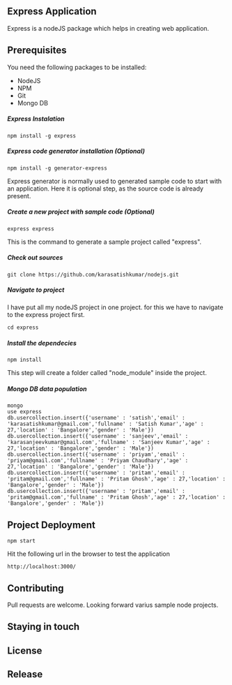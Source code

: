 ## Express Application
Express is a nodeJS package which helps in creating web application.

## Prerequisites
You need the following packages to be installed:
* NodeJS
* NPM
* Git
* Mongo DB

##### Express Instalation

    npm install -g express
    
##### Express code generator installation (Optional)

    npm install -g generator-express

Express generator is normally used to generated sample code to start with an application. Here it is optional step, as the source code is already present.
    
##### Create a new project with sample code (Optional)
    
    express express

This is the command to generate a sample project called "express".

##### Check out sources

	git clone https://github.com/karasatishkumar/nodejs.git
    
##### Navigate to project

I have put all my nodeJS project in one project. for this we have to navigate to the express project first.

    cd express

##### Install the dependecies
    
    npm install

This step will create a folder called "node_module" inside the project.
    
##### Mongo DB data population

    mongo
    use express
    db.usercollection.insert({'username' : 'satish','email' : 'karasatishkumar@gmail.com','fullname' : 'Satish Kumar','age' : 27,'location' : 'Bangalore','gender' : 'Male'})
    db.usercollection.insert({'username' : 'sanjeev','email' : 'karasanjeevkumar@gmail.com','fullname' : 'Sanjeev Kumar','age' : 27,'location' : 'Bangalore','gender' : 'Male'})
    db.usercollection.insert({'username' : 'priyam','email' : 'priyam@gmail.com','fullname' : 'Priyam Chaudhary','age' : 27,'location' : 'Bangalore','gender' : 'Male'})
    db.usercollection.insert({'username' : 'pritam','email' : 'pritam@gmail.com','fullname' : 'Pritam Ghosh','age' : 27,'location' : 'Bangalore','gender' : 'Male'})    db.usercollection.insert({'username' : 'pritam','email' : 'pritam@gmail.com','fullname' : 'Pritam Ghosh','age' : 27,'location' : 'Bangalore','gender' : 'Male'})



## Project Deployment

    npm start

Hit the following url in the browser to test the application
    
    http://localhost:3000/

## Contributing
Pull requests are welcome. Looking forward varius sample node projects.

## Staying in touch

## License

## Release
